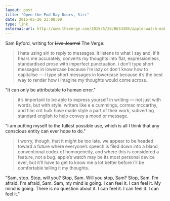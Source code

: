 ```yaml
---
layout: post
title: "Open the Pod Bay Doors, Siri"
date: 2015-05-26 23:08:00
type: link
external-url: http://www.theverge.com/2015/5/26/8654305/apple-watch-makes-me-talk-like-everyone-else
---
```


Sam Byford, writing for <strike>Live Journal</strike> The Verge:

> i hate using siri to reply to messages. it listens to what i say and, if it hears me accurately, converts my thoughts into flat, expressionless, standardised prose with imperfect punctuation. i don’t type short messages in lowercase because i’m lazy or don’t know how to capitalise — i type short messages in lowercase because it’s the best way to render how i imagine my thoughts would come across.

"It can only be attributable to human error."

>it’s important to be able to express yourself in writing — not just with words, but with style. writers like e e cummings, cormac mccarthy, and film crit hulk have made style a part of their work, subverting standard english to help convey a mood or message. 

"I am putting myself to the fullest possible use, which is all I think that any conscious entity can ever hope to do."

>i worry, though, that it might be too late. we appear to be headed toward a future where everyone’s speech is filed down into a bland, conventional codex of homogeneity, and where this is considered a feature, not a bug. apple’s watch may be its most personal device ever, but it’ll have to get to know me a lot better before i’ll be comfortable telling it my thoughts.

"Sam, stop. Stop, will you? Stop, Sam. Will you stop, Sam? Stop, Sam. I'm afraid. I'm afraid, Sam. Sam, my mind is going. I can feel it. I can feel it. My mind is going. There is no question about it. I can feel it. I can feel it. I can feel it."